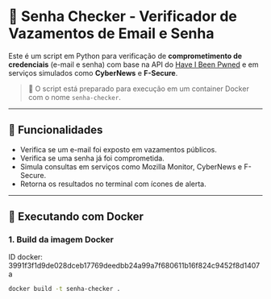 # 🔐 Senha Checker - Verificador de Vazamentos de Email e Senha

Este é um script em Python para verificação de **comprometimento de credenciais** (e-mail e senha) com base na API do [Have I Been Pwned](https://haveibeenpwned.com/) e em serviços simulados como **CyberNews** e **F-Secure**.

> 🐳 O script está preparado para execução em um container Docker com o nome `senha-checker`.

---

## 🚀 Funcionalidades

- Verifica se um e-mail foi exposto em vazamentos públicos.
- Verifica se uma senha já foi comprometida.
- Simula consultas em serviços como Mozilla Monitor, CyberNews e F-Secure.
- Retorna os resultados no terminal com ícones de alerta.

---

## 🐳 Executando com Docker

### 1. Build da imagem Docker
ID docker: 3991f3f1d9de028dceb17769deedbb24a99a7f680611b16f824c9452f8d1407a

```bash
docker build -t senha-checker .
 
